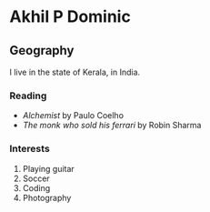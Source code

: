 # Akhil P Dominic

## Geography

I live in the state of Kerala, in India.

### Reading

- *Alchemist* by Paulo Coelho
- *The monk who sold his ferrari* by Robin Sharma

### Interests

1. Playing guitar
2. Soccer
3. Coding
4. Photography

